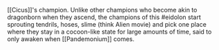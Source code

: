 [[Cicus]]'s champion. Unlike other champions who become akin to dragonborn when they ascend, the champions of this #eidolon start sprouting tendrils, hoses, slime (think Alien movie) and pick one place where they stay in a cocoon-like state for large amounts of time, said to only awaken when [[Pandemonium]] comes.